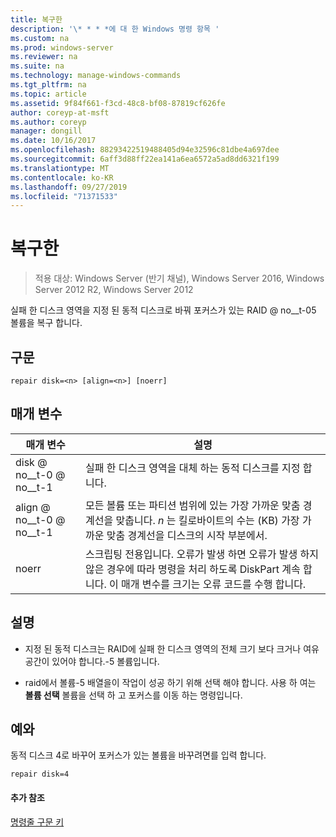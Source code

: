 ```yaml
---
title: 복구한
description: '\* * * *에 대 한 Windows 명령 항목 '
ms.custom: na
ms.prod: windows-server
ms.reviewer: na
ms.suite: na
ms.technology: manage-windows-commands
ms.tgt_pltfrm: na
ms.topic: article
ms.assetid: 9f84f661-f3cd-48c8-bf08-87819cf626fe
author: coreyp-at-msft
ms.author: coreyp
manager: dongill
ms.date: 10/16/2017
ms.openlocfilehash: 88293422519488405d94e32596c81dbe4a697dee
ms.sourcegitcommit: 6aff3d88ff22ea141a6ea6572a5ad8dd6321f199
ms.translationtype: MT
ms.contentlocale: ko-KR
ms.lasthandoff: 09/27/2019
ms.locfileid: "71371533"
---
```

# <a name="repair"></a>복구한

>적용 대상: Windows Server (반기 채널), Windows Server 2016, Windows Server 2012 R2, Windows Server 2012

실패 한 디스크 영역을 지정 된 동적 디스크로 바꿔 포커스가 있는 RAID @ no__t-05 볼륨을 복구 합니다.  
  
  
  
## <a name="syntax"></a>구문  
  
```  
repair disk=<n> [align=<n>] [noerr]  
```  
  
## <a name="parameters"></a>매개 변수  
  
| 매개 변수  |                                                                                             설명                                                                                              |
|------------|------------------------------------------------------------------------------------------------------------------------------------------------------------------------------------------------------|
| disk @ no__t-0 @ no__t-1  |                                                                 실패 한 디스크 영역을 대체 하는 동적 디스크를 지정 합니다.                                                                 |
| align @ no__t-0 @ no__t-1 |          모든 볼륨 또는 파티션 범위에 있는 가장 가까운 맞춤 경계선을 맞춥니다. *n* 는 킬로바이트의 수는 \(KB\) 가장 가까운 맞춤 경계선을 디스크의 시작 부분에서.           |
|   noerr    | 스크립팅 전용입니다. 오류가 발생 하면 오류가 발생 하지 않은 경우에 따라 명령을 처리 하도록 DiskPart 계속 합니다. 이 매개 변수를 크기는 오류 코드를 수행 합니다. |
  
## <a name="remarks"></a>설명  
  
-   지정 된 동적 디스크는 RAID에 실패 한 디스크 영역의 전체 크기 보다 크거나 여유 공간이 있어야 합니다.\-5 볼륨입니다.  
  
-   raid에서 볼륨\-5 배열을이 작업이 성공 하기 위해 선택 해야 합니다. 사용 하 여는 **볼륨 선택** 볼륨을 선택 하 고 포커스를 이동 하는 명령입니다.  
  
## <a name="BKMK_examples"></a>예와  
동적 디스크 4로 바꾸어 포커스가 있는 볼륨을 바꾸려면를 입력 합니다.  
  
```  
repair disk=4  
```  
  
#### <a name="additional-references"></a>추가 참조  
[명령줄 구문 키](command-line-syntax-key.md)  
  

  

